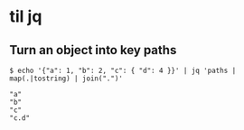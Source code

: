 # til jq

## Turn an object into key paths

```
$ echo '{"a": 1, "b": 2, "c": { "d": 4 }}' | jq 'paths | map(.|tostring) | join(".")'
```

```
"a"
"b"
"c"
"c.d"
```
